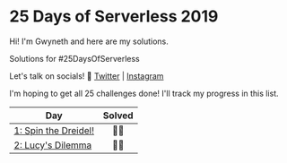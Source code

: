 # 25 Days of Serverless 2019

Hi! I'm Gwyneth and here are my solutions.

Solutions for #25DaysOfServerless

Let's talk on socials! 🤖
[Twitter](https://twitter.com/madebygps) |
[Instagram](https://www.instagram.com/madebygps)


I'm hoping to get all 25 challenges done! I'll track my progress in this list.

| Day  | Solved |
|---|:---:|
| [1: Spin the Dreidel!](https://github.com/madebygps/25-days-of-serverless-2019/tree/master/day_01)| 👍🏽| 
| [2: Lucy's Dilemma](https://github.com/madebygps/25-days-of-serverless-2019/tree/master/day_02)| 👍🏽| 


